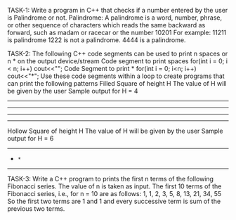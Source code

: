 TASK-1:
Write a program in C++ that checks if a number entered by the user is
Palindrome or not.
Palindrome: A palindrome is a word, number, phrase, or other sequence of
characters which reads the same backward as forward, such as madam or
racecar or the number 10201
For example: 11211 is palindrome 1222 is not a palindrome. 4444 is a
palindrome.

TASK-2:
The following C++ code segments can be used to print n spaces or n * on
the output device/stream
Code segment to print spaces
for(int i = 0; i < n; i++)
cout<<"";
Code Segment to print *
for(int i = 0; i<n; i++)
cout<<"*";
Use these code segments within a loop to create programs that can print
the following patterns Filled Square of height H The value of H will be given
by the user Sample output for H = 4
* * * * 
* * * * 
* * * * 
* * * * 

Hollow Square of height H The value of H will be given by the user
Sample output for H = 6
*  *  *
*     *
*  *  *

TASK-3:
Write a C++ program to prints the first n terms of the following Fibonacci
series. The value of n is taken as input.
The first 10 terms of the Fibonacci series, i.e.,
for n = 10 are as follows:
1, 1, 2, 3, 5, 8, 13, 21, 34, 55
So the first two terms are 1 and 1 and every successive term is sum of the
previous two terms.
